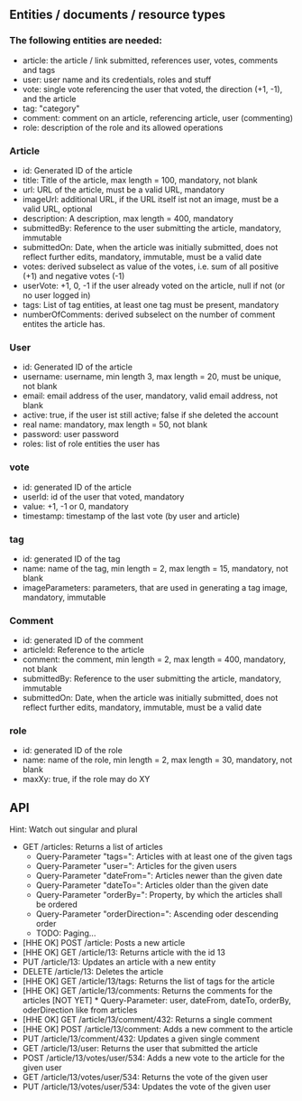 ## Entities / documents / resource types ##
### The following entities are needed:
* article: the article / link submitted, references user, votes, comments and tags
* user: user name and its credentials, roles and stuff
* vote: single vote referencing the user that voted, the direction (+1, -1), and the article
* tag: "category"
* comment: comment on an article, referencing article, user (commenting)
* role: description of the role and its allowed operations

###  Article
* id: Generated ID of the article
* title: Title of the article, max length = 100, mandatory, not blank
* url: URL of the article, must be a valid URL, mandatory
* imageUrl: additional URL, if the URL itself ist not an image, must be a valid URL, optional
* description: A description, max length = 400, mandatory
* submittedBy: Reference to the user submitting the article, mandatory, immutable
* submittedOn: Date, when the article was initially submitted, does not reflect further edits, mandatory, immutable, must be a valid date
* votes: derived subselect as value of the votes, i.e. sum of all positive (+1) and negative votes (-1)
* userVote: +1, 0, -1 if the user already voted on the article, null if not (or no user logged in)
* tags: List of tag entities, at least one tag must be present, mandatory
* numberOfComments: derived subselect on the number of comment entites the article has.

### User
* id: Generated ID of the article
* username: username, min length 3, max length = 20, must be unique, not blank
* email: email address of the user, mandatory, valid email address, not blank
* active: true, if the user ist still active; false if she deleted the account
* real name: mandatory, max length = 50, not blank
* password: user password
* roles: list of role entities the user has

### vote
* id: generated ID of the article
* userId: id of the user that voted, mandatory
* value: +1, -1 or 0, mandatory
* timestamp: timestamp of the last vote (by user and article)

### tag
* id: generated ID of the tag
* name: name of the tag, min length = 2, max length = 15, mandatory, not blank
* imageParameters: parameters, that are used in generating a tag image, mandatory, immutable
    
### Comment
* id: generated ID of the comment
* articleId: Reference to the article
* comment: the comment, min length = 2, max length = 400, mandatory, not blank 
* submittedBy: Reference to the user submitting the article, mandatory, immutable
* submittedOn: Date, when the article was initially submitted, does not reflect further edits, mandatory, immutable, must be a valid date

### role
* id: generated ID of the role
* name: name of the role, min length = 2, max length = 30, mandatory, not blank
* maxXy: true, if the role may do XY
    
## API ##
Hint: Watch out singular and plural
* GET /articles: Returns a list of articles
    * Query-Parameter "tags=": Articles with at least one of the given tags
    * Query-Parameter "user=": Articles for the given users
    * Query-Parameter "dateFrom=": Articles newer than the given date
    * Query-Parameter "dateTo=": Articles older than the given date
    * Query-Parameter "orderBy=": Property, by which the articles shall be ordered
    * Query-Parameter "orderDirection=": Ascending oder descending order
    * TODO: Paging...
* [HHE OK] POST /article: Posts a new article
* [HHE OK] GET /article/13: Returns article with the id 13
* PUT /article/13: Updates an article with a new entity
* DELETE /article/13: Deletes the article
* [HHE OK] GET /article/13/tags: Returns the list of tags for the article
* [HHE OK] GET /article/13/comments: Returns the comments for the articles
    [NOT YET] * Query-Parameter: user, dateFrom, dateTo, orderBy, oderDirection like from articles
* [HHE OK] GET /article/13/comment/432: Returns a single comment
* [HHE OK] POST /article/13/comment: Adds a new comment to the article
* PUT /article/13/comment/432: Updates a given single comment
* GET /article/13/user: Returns the user that submitted the article
* POST /article/13/votes/user/534: Adds a new vote to the article for the given user
* GET /article/13/votes/user/534: Returns the vote of the given user
* PUT /article/13/votes/user/534: Updates the vote of the given user
